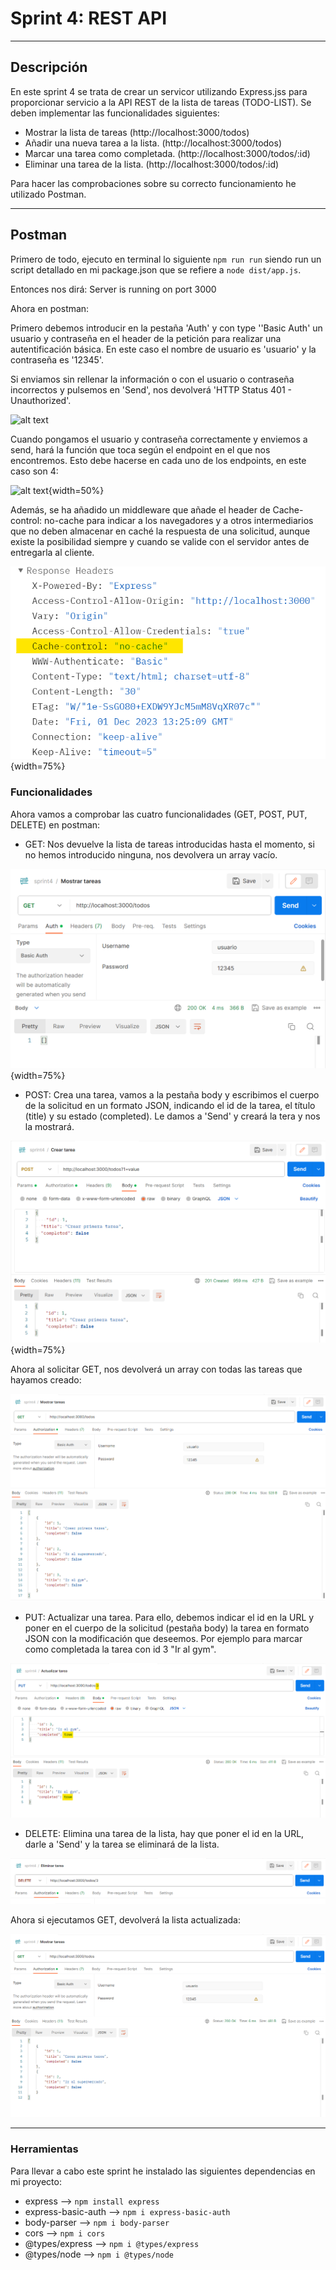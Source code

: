 # Sprint 4: REST API
---
## Descripción

En este sprint 4 se trata de crear un servicor utilizando Express.jss para proporcionar servicio a la API REST de la lista de tareas (TODO-LIST). Se deben implementar las funcionalidades siguientes:

- Mostrar la lista de tareas (http://localhost:3000/todos)
- Añadir una nueva tarea a la lista. (http://localhost:3000/todos)
- Marcar una tarea como completada. (http://localhost:3000/todos/:id)
- Eliminar una tarea de la lista. (http://localhost:3000/todos/:id)

Para hacer las comprobaciones sobre su correcto funcionamiento he utilizado Postman.

---
## Postman

Primero de todo, ejecuto en terminal lo siguiente `npm run run` siendo run un script detallado en mi package.json que se refiere a `node dist/app.js`.

Entonces nos dirá: Server is running on port 3000

Ahora en postman:

Primero debemos introducir en la pestaña 'Auth' y con type ''Basic Auth' un usuario y contraseña en el header de la petición para realizar una autentificación básica. En este caso el nombre de usuario es 'usuario' y la contraseña es '12345'.

Si enviamos sin rellenar la información o con el usuario o contraseña incorrectos y pulsemos en 'Send', nos devolverá 'HTTP Status 401 - Unauthorized'.

![alt text](../autentificacion-status.png)

Cuando pongamos el usuario y contraseña correctamente y enviemos a send, hará la función que toca según el endpoint en el que nos encontremos. Esto debe hacerse en cada uno de los endpoints, en este caso son 4:

![alt text](.\endpoints.png){width=50%}

Además, se ha añadido un middleware que añade el header de Cache-control: no-cache para indicar a los navegadores y a otros intermediarios que no deben almacenar en caché la respuesta de una solicitud, aunque existe la posibilidad siempre y cuando se valide con el servidor antes de entregarla al cliente.

![alt text](capturas\cache-control.png){width=75%}

### Funcionalidades

Ahora vamos a comprobar las cuatro funcionalidades (GET, POST, PUT, DELETE) en postman:

- GET: Nos devuelve la lista de tareas introducidas hasta el momento, si no hemos introducido ninguna, nos devolvera un array vacío.

![alt text](capturas\get-vacio.png){width=75%}

- POST: Crea una tarea, vamos a la pestaña body y escribimos el cuerpo de la solicitud en un formato JSON, indicando el id de la tarea, el título (title) y su estado (completed). Le damos a 'Send' y creará la tera y nos la mostrará.

![alt text](capturas\post-tarea-creada.png){width=75%}

Ahora al solicitar GET, nos devolverá un array con todas las tareas que hayamos creado:

![alt text](capturas\get-tareas-creadas.png)

- PUT: Actualizar una tarea. Para ello, debemos indicar el id en la URL y poner en el cuerpo de la solicitud (pestaña body) la tarea en formato JSON con la modificación que deseemos. Por ejemplo para marcar como completada la tarea con id 3 "Ir al gym".

![alt text](capturas\put-completada.png)

- DELETE: Elimina una tarea de la lista, hay que poner el id en la URL, darle a 'Send' y la tarea se eliminará de la lista.

![alt text](capturas\delete.png)

Ahora si ejecutamos GET, devolverá la lista actualizada:

![alt text](capturas\get-actualizado.png)

---

### Herramientas

Para llevar a cabo este sprint he instalado las siguientes dependencias en mi proyecto:

- express --> `npm install express`
- express-basic-auth --> `npm i express-basic-auth`
- body-parser --> `npm i body-parser`
- cors --> `npm i cors`
- @types/express --> `npm i @types/express`
- @types/node --> `npm i @types/node`